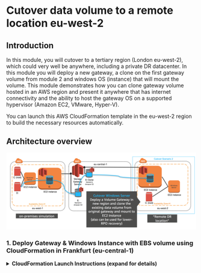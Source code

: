 #  Cutover data volume to a remote location eu-west-2

## Introduction

In this module, you will cutover to a tertiary region (London eu-west-2), which could very well be anywhere, including a private DR datacenter. In this module you will deploy a new gateway, a clone on the first gateway volume from module 2 and windows OS (instance) that will mount the volume. This module demonstrates how you can clone gateway volume hosted in an AWS region and present it anywhere that has internet connectivity and the ability to host the gateway OS on a supported hypervisor (Amazon EC2, VMware, Hyper-V).

You can launch this AWS CloudFormation template in the eu-west-2 region to build the necessary resources automatically.

## Architecture overview

![scenario-1-cutover-1](../../images/scenario-1-cutover-2.png)

### 1.	Deploy Gateway & Windows Instance with EBS volume using CloudFormation in Frankfurt (eu-central-1)

<details>
<summary><strong>CloudFormation Launch Instructions (expand for details)</strong></summary><p>

1.	Right click the **Launch Stack** link below and "open in new tab"

Region| Launch
------|-----
EU (London) | [![Launch Module 1 in eu-west-2](http://docs.aws.amazon.com/AWSCloudFormation/latest/UserGuide/images/cloudformation-launch-stack-button.png)](https://console.aws.amazon.com/cloudformation/home?region=eu-west-2#/stacks/new?stackName=storage-workshop-1d&templateURL=https://s3-us-west-2.amazonaws.com/hybrid-storage-workshop/scenario1-step4-cutover2-SGW2-WIN3-(eu-west-2).json)

2. Click **Next** on the Select Template page.
3. Select your default VPC and any one of the subnets within that VPC.
4. Leave the Windows Instance Type as t2.medium
5. Leave the Gateway Instance Type as c4.2xlarge
6. Leave the cache and upload buffer sizes as 10GiB
7. Leave the activation region as (eu-central-1), which is where our volume data resides.
8. Select the key pair from the last module
9. Leave the **Allow DRP access from** field as 0.0.0.0/0 or enter the public IP of the computer from which you plan to access the Windows server.  You can find your public IP address at http://www.whatismypublicip.com/

![scenario-1-module-4-Picture1](../../images/scenario-1-module-4-Picture1.png)

10. Click **Next**.
11. Click **Next**. (skipping IAM advanced section)

8.	On the Review page, check the box to acknowledge that CloudFormation will create IAM resources and click **Create**.

![scenario-2-module-1-Picture2](../../images/scenario-2-module-1-Picture2.png)

Once the CloudFormation stack shows a status of CREATE_COMPLETE, you are ready to move on to the next step.

## 2. Connect the EC2 instance in Frankfurt eu-central-1 via RDP

<details>
<summary><strong>Connect to your EC2 instance (expand for details)</strong></summary><p>

1.	From the AWS console, click **Services** and select **EC2**  
2.	Select **Instances** from the menu on the left.
3.	Wait until the newly create instance shows as *running*.

![scenario-1-module-3-Picture2](../../images/scenario-1-module-3-Picture2.png)

4. Right click on your newly provisoined instance and select **connect** from the menu.
5. Click **Get Password** and use your .pem to access the RDP administrator password. Keep a copy of the password for your RDP client.
6. Click **Download Remote Desktop File** and open the file with your RDP client
7. Use the password from step 5 to authenticate and connect your RDP client to your windows instance

Note: For detailed instructions on How To connect to your Windows instance using an RDP client ([Connecting to Your Windows Instance](http://docs.aws.amazon.com/AWSEC2/latest/WindowsGuide/connecting_to_windows_instance.html))

![scenario-1-module-3-Picture3](../../images/scenario-1-module-3-Picture3.png)

After Windows console has launched, open Disk Management by right clicking the Windows logo in the lower-left corner and select the **Disk Management**. You will see a new Offline Disk 1. This contains a copy of the volume from the Volume Gateway you deployed in module 2. Bring the volume online by right-clicking the section describing the disk and selecting **Online**.
</p></details>

## Validation Step

<details>
<summary><strong>Verify sample data exists on your EC2 instance (expand for details)</strong></summary><p>

Check the new D: drive in File Explorer and you should see all the data that was on the original volume that was cloned.

![scenario-1-module-1-Picture5](../../images/scenario-1-module-1-Picture5.png)

### What just happened?

This is a method of migrating data, using an EBS snapshot of the Volume Gateway volume, enables minimal downtime during cutover to AWS since all of the data already resides at AWS. This is optimal for large data drives that exist on file servers, database servers, web servers and any other system that needs to store large amounts of data locally. 

In this module, a new Windows EC2 instance was launched in AWS (eu-central-1 region) with the migrated data mounted from an EBS snapshot that you created from the Volume Gateway volume which was being hosting in the Frankfurt region (even when it was being presented to Ireland region via the EC2 gateway in that region).

You now have a Windows instance in eu-central-1 that contains a boot volume and a data volume. The secondary volume is a copy of the data that was hosted by the gateway volume in module 2 (drive E:). At this point you have successfully migrated data from a region simulating an on-premises deployment to the Frankfurt eu-central-1 region. 

</p></details>

### Start next module

Module 4: [Cutover data volume to a remote location eu-west-2](../module-4/README.md)

## License

This library is licensed under the Amazon Software License.

[Back to the main workshop scenarios page](../../README.md)
